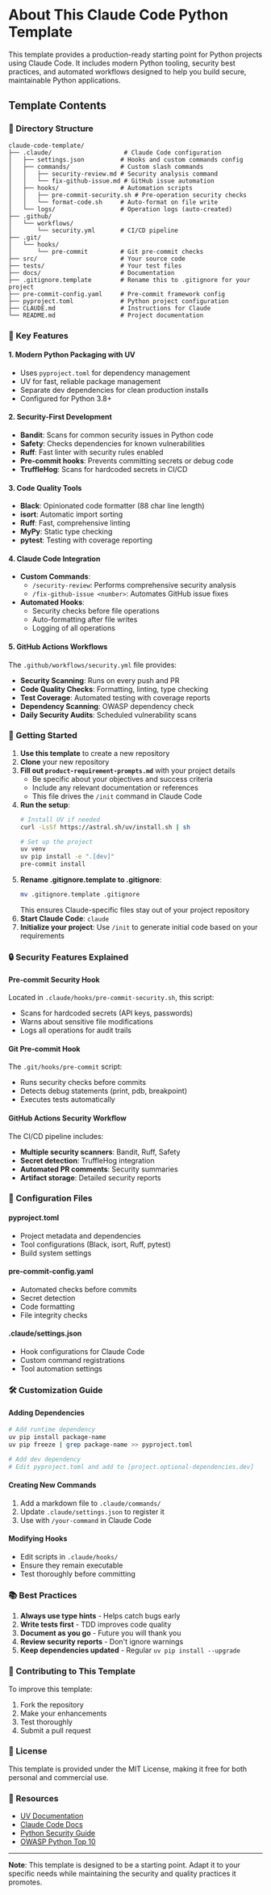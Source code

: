 # About This Claude Code Python Template

This template provides a production-ready starting point for Python projects using Claude Code. It includes modern Python tooling, security best practices, and automated workflows designed to help you build secure, maintainable Python applications.

## Template Contents

### 📁 Directory Structure

```
claude-code-template/
├── .claude/                    # Claude Code configuration
│   ├── settings.json          # Hooks and custom commands config
│   ├── commands/              # Custom slash commands
│   │   ├── security-review.md # Security analysis command
│   │   └── fix-github-issue.md # GitHub issue automation
│   ├── hooks/                 # Automation scripts
│   │   ├── pre-commit-security.sh # Pre-operation security checks
│   │   └── format-code.sh     # Auto-format on file write
│   └── logs/                  # Operation logs (auto-created)
├── .github/
│   └── workflows/
│       └── security.yml       # CI/CD pipeline
├── .git/
│   └── hooks/
│       └── pre-commit         # Git pre-commit checks
├── src/                       # Your source code
├── tests/                     # Your test files
├── docs/                      # Documentation
├── .gitignore.template        # Rename this to .gitignore for your project
├── pre-commit-config.yaml     # Pre-commit framework config
├── pyproject.toml             # Python project configuration
├── CLAUDE.md                  # Instructions for Claude
└── README.md                  # Project documentation
```

### 🔧 Key Features

#### 1. **Modern Python Packaging with UV**
- Uses `pyproject.toml` for dependency management
- UV for fast, reliable package management
- Separate dev dependencies for clean production installs
- Configured for Python 3.8+

#### 2. **Security-First Development**
- **Bandit**: Scans for common security issues in Python code
- **Safety**: Checks dependencies for known vulnerabilities
- **Ruff**: Fast linter with security rules enabled
- **Pre-commit hooks**: Prevents committing secrets or debug code
- **TruffleHog**: Scans for hardcoded secrets in CI/CD

#### 3. **Code Quality Tools**
- **Black**: Opinionated code formatter (88 char line length)
- **isort**: Automatic import sorting
- **Ruff**: Fast, comprehensive linting
- **MyPy**: Static type checking
- **pytest**: Testing with coverage reporting

#### 4. **Claude Code Integration**
- **Custom Commands**:
  - `/security-review`: Performs comprehensive security analysis
  - `/fix-github-issue <number>`: Automates GitHub issue fixes
- **Automated Hooks**:
  - Security checks before file operations
  - Auto-formatting after file writes
  - Logging of all operations

#### 5. **GitHub Actions Workflows**
The `.github/workflows/security.yml` file provides:
- **Security Scanning**: Runs on every push and PR
- **Code Quality Checks**: Formatting, linting, type checking
- **Test Coverage**: Automated testing with coverage reports
- **Dependency Scanning**: OWASP dependency check
- **Daily Security Audits**: Scheduled vulnerability scans

### 🚀 Getting Started

1. **Use this template** to create a new repository
2. **Clone** your new repository
3. **Fill out `product-requirement-prompts.md`** with your project details
   - Be specific about your objectives and success criteria
   - Include any relevant documentation or references
   - This file drives the `/init` command in Claude Code
4. **Run the setup**:
   ```bash
   # Install UV if needed
   curl -LsSf https://astral.sh/uv/install.sh | sh
   
   # Set up the project
   uv venv
   uv pip install -e ".[dev]"
   pre-commit install
   ```
5. **Rename .gitignore.template to .gitignore**:
   ```bash
   mv .gitignore.template .gitignore
   ```
   This ensures Claude-specific files stay out of your project repository
6. **Start Claude Code**: `claude`
7. **Initialize your project**: Use `/init` to generate initial code based on your requirements

### 🔒 Security Features Explained

#### Pre-commit Security Hook
Located in `.claude/hooks/pre-commit-security.sh`, this script:
- Scans for hardcoded secrets (API keys, passwords)
- Warns about sensitive file modifications
- Logs all operations for audit trails

#### Git Pre-commit Hook
The `.git/hooks/pre-commit` script:
- Runs security checks before commits
- Detects debug statements (print, pdb, breakpoint)
- Executes tests automatically

#### GitHub Actions Security Workflow
The CI/CD pipeline includes:
- **Multiple security scanners**: Bandit, Ruff, Safety
- **Secret detection**: TruffleHog integration
- **Automated PR comments**: Security summaries
- **Artifact storage**: Detailed security reports

### 📝 Configuration Files

#### pyproject.toml
- Project metadata and dependencies
- Tool configurations (Black, isort, Ruff, pytest)
- Build system settings

#### pre-commit-config.yaml
- Automated checks before commits
- Secret detection
- Code formatting
- File integrity checks

#### .claude/settings.json
- Hook configurations for Claude Code
- Custom command registrations
- Tool automation settings

### 🛠️ Customization Guide

#### Adding Dependencies
```bash
# Add runtime dependency
uv pip install package-name
uv pip freeze | grep package-name >> pyproject.toml

# Add dev dependency
# Edit pyproject.toml and add to [project.optional-dependencies.dev]
```

#### Creating New Commands
1. Add a markdown file to `.claude/commands/`
2. Update `.claude/settings.json` to register it
3. Use with `/your-command` in Claude Code

#### Modifying Hooks
- Edit scripts in `.claude/hooks/`
- Ensure they remain executable
- Test thoroughly before committing

### 📚 Best Practices

1. **Always use type hints** - Helps catch bugs early
2. **Write tests first** - TDD improves code quality
3. **Document as you go** - Future you will thank you
4. **Review security reports** - Don't ignore warnings
5. **Keep dependencies updated** - Regular `uv pip install --upgrade`

### 🤝 Contributing to This Template

To improve this template:
1. Fork the repository
2. Make your enhancements
3. Test thoroughly
4. Submit a pull request

### 📄 License

This template is provided under the MIT License, making it free for both personal and commercial use.

### 🔗 Resources

- [UV Documentation](https://github.com/astral-sh/uv)
- [Claude Code Docs](https://docs.anthropic.com/claude-code)
- [Python Security Guide](https://python.readthedocs.io/en/latest/library/security_warnings.html)
- [OWASP Python Top 10](https://owasp.org/www-project-top-ten/)

---

**Note**: This template is designed to be a starting point. Adapt it to your specific needs while maintaining the security and quality practices it promotes.
